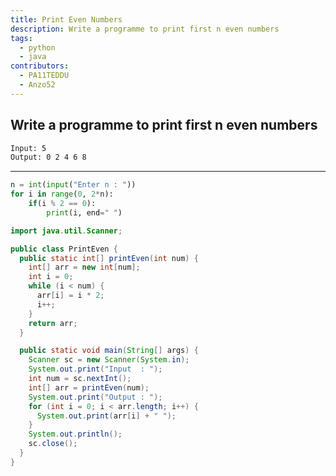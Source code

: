 ```yaml
---
title: Print Even Numbers
description: Write a programme to print first n even numbers
tags:
  - python
  - java
contributors:
  - PA11TEDDU
  - Anzo52
---
```


## Write a programme to print first n even numbers

```txt
Input: 5
Output: 0 2 4 6 8
```

---

<CodeBlock>

```python
n = int(input("Enter n : "))
for i in range(0, 2*n):
    if(i % 2 == 0):
        print(i, end=" ")
```

```java
import java.util.Scanner;

public class PrintEven {
  public static int[] printEven(int num) {
    int[] arr = new int[num];
    int i = 0;
    while (i < num) {
      arr[i] = i * 2;
      i++;
    }
    return arr;
  }

  public static void main(String[] args) {
    Scanner sc = new Scanner(System.in);
    System.out.print("Input  : ");
    int num = sc.nextInt();
    int[] arr = printEven(num);
    System.out.print("Output : ");
    for (int i = 0; i < arr.length; i++) {
      System.out.print(arr[i] + " ");
    }
    System.out.println();
    sc.close();
  }
}
```

</CodeBlock>

